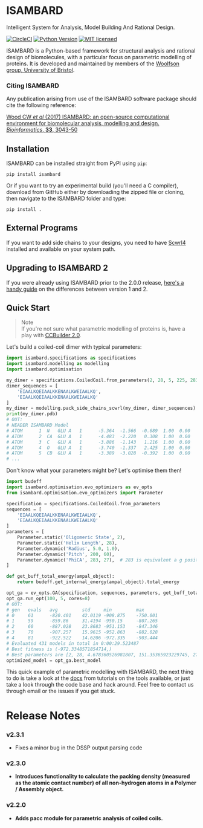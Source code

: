 # ISAMBARD

Intelligent System for Analysis, Model Building And Rational Design.

[![CircleCI](https://circleci.com/gh/isambard-uob/isambard.svg?style=shield)](https://circleci.com/gh/isambard-uob/isambard)
[![Python Version](https://img.shields.io/badge/python-3.5%2C%203.6-lightgrey.svg)](https://woolfson-group.github.io/isambard/)
[![MIT licensed](https://img.shields.io/badge/license-MIT-blue.svg)](https://github.com/woolfson-group/isambard/blob/master/LICENSE.md)

ISAMBARD is a Python-based framework for structural analysis and rational
design of biomolecules, with a particular focus on parametric modelling of
proteins. It is developed and maintained by members of the [Woolfson group, University of Bristol](http://www.chm.bris.ac.uk/org/woolfson/index.html).

### Citing ISAMBARD
Any publication arising from use of the ISAMBARD software package should cite the following reference:

[Wood CW *et al* (2017) ISAMBARD: an open-source computational environment for biomolecular analysis, modelling and design. *Bioinformatics*, **33**, 3043-50](https://doi.org/10.1093/bioinformatics/btx352)

## Installation

ISAMBARD can be installed straight from PyPI using `pip`:

```
pip install isambard
```
Or if you want to try an experimental build (you'll need a C compiler), download
from GitHub either by downloading the zipped file or cloning, then navigate to
the ISAMBARD folder and type:

```
pip install .
```

## External Programs

If you want to add side chains to your designs, you need to have [Scwrl4](
http://dunbrack.fccc.edu/scwrl4/) installed and available on your system path.

## Upgrading to ISAMBARD 2

If you were already using ISAMBARD prior to the 2.0.0 release, [here's a handy
guide](https://gist.github.com/ChrisWellsWood/578fcea671acbb68d4a130315874027b)
on the differences between version 1 and 2.

## Quick Start

> Note<br />
> If you're not sure what parametric modelling of proteins is, have a
> play with [CCBuilder 2.0](http://coiledcoils.chm.bris.ac.uk/ccbuilder2/builder).

Let's build a coiled-coil dimer with typical parameters:

```Python
import isambard.specifications as specifications
import isambard.modelling as modelling
import isambard.optimisation

my_dimer = specifications.CoiledCoil.from_parameters(2, 28, 5, 225, 283)
dimer_sequences = [
    'EIAALKQEIAALKKENAALKWEIAALKQ',
    'EIAALKQEIAALKKENAALKWEIAALKQ'
]
my_dimer = modelling.pack_side_chains_scwrl(my_dimer, dimer_sequences)
print(my_dimer.pdb)
# OUT:
# HEADER ISAMBARD Model                                                                  
# ATOM      1  N   GLU A   1      -5.364  -1.566  -0.689  1.00  0.00           N  
# ATOM      2  CA  GLU A   1      -4.483  -2.220   0.308  1.00  0.00           C  
# ATOM      3  C   GLU A   1      -3.886  -1.143   1.216  1.00  0.00           C  
# ATOM      4  O   GLU A   1      -3.740  -1.337   2.425  1.00  0.00           O  
# ATOM      5  CB  GLU A   1      -3.389  -3.028  -0.392  1.00  0.00           C  
# ...
```

Don't know what your parameters might be? Let's optimise them then!

```Python
import budeff
import isambard.optimisation.evo_optimizers as ev_opts
from isambard.optimisation.evo_optimizers import Parameter

specification = specifications.CoiledCoil.from_parameters
sequences = [
    'EIAALKQEIAALKKENAALKWEIAALKQ',
    'EIAALKQEIAALKKENAALKWEIAALKQ'
]
parameters = [
    Parameter.static('Oligomeric State', 2),
    Parameter.static('Helix Length', 28),
    Parameter.dynamic('Radius', 5.0, 1.0),
    Parameter.dynamic('Pitch', 200, 60),
    Parameter.dynamic('PhiCA', 283, 27),  # 283 is equivalent a g position
]

def get_buff_total_energy(ampal_object):
    return budeff.get_internal_energy(ampal_object).total_energy

opt_ga = ev_opts.GA(specification, sequences, parameters, get_buff_total_energy)
opt_ga.run_opt(100, 5, cores=8)
# OUT:
# gen	evals	avg     	std    	min     	max     
# 0  	61   	-820.401	42.0119	-908.875	-750.001
# 1  	59   	-859.86 	31.4194	-950.15 	-807.265
# 2  	60   	-887.028	23.8683	-951.153	-847.346
# 3  	70   	-907.257	15.9615	-952.863	-882.028
# 4  	81   	-922.522	14.6206	-972.335	-903.444
# Evaluated 431 models in total in 0:00:29.523487
# Best fitness is (-972.3348571854714,)
# Best parameters are [2, 28, 4.678360526981807, 151.35365923229745, 277.2061538048508]
optimized_model = opt_ga.best_model
```

This quick example of parametric modelling with ISAMBARD, the next thing to do
is take a look at the [docs](https://isambard-uob.github.io/isambard/) from
tutorials on the tools available, or just take a look through the code base and
hack around. Feel free to contact us through email or the issues if you get
stuck.

# Release Notes

### v2.3.1

* Fixes a minor bug in the DSSP output parsing code

### v2.3.0

* **Introduces functionality to calculate the packing density (measured as the atomic contact number) of all non-hydrogen atoms in a Polymer / Assembly object.**

### v2.2.0

* **Adds pacc module for parametric analysis of coiled coils.**
